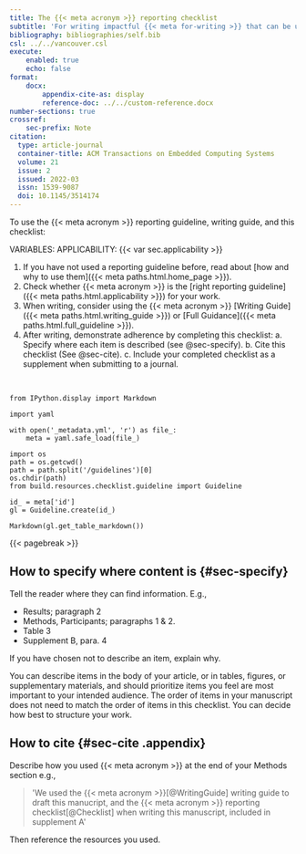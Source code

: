 ```yaml
---
title: The {{< meta acronym >}} reporting checklist
subtitle: 'For writing impactful {{< meta for-writing >}} that can be understood and used by everyone.'
bibliography: bibliographies/self.bib
csl: ../../vancouver.csl
execute:
    enabled: true
    echo: false
format:
    docx:
        appendix-cite-as: display
        reference-doc: ../../custom-reference.docx
number-sections: true
crossref:
    sec-prefix: Note
citation:
  type: article-journal
  container-title: ACM Transactions on Embedded Computing Systems
  volume: 21
  issue: 2
  issued: 2022-03
  issn: 1539-9087
  doi: 10.1145/3514174
---
```


To use the {{< meta acronym >}} reporting guideline, writing guide, and this checklist:

VARIABLES: APPLICABILITY: {{< var sec.applicability >}}

1. If you have not used a reporting guideline before, read about [how and why to use them]({{< meta paths.html.home_page >}}).
2. Check whether {{< meta acronym >}} is the [right reporting guideline]({{< meta paths.html.applicability >}}) for your work.
3. When writing, consider using the {{< meta acronym >}} [Writing Guide]({{< meta paths.html.writing_guide >}}) or [Full Guidance]({{< meta paths.html.full_guideline >}}).
4. After writing, demonstrate adherence by completing this checklist:
    a.  Specify where each item is described (see @sec-specify).
    b.	Cite this checklist (See @sec-cite).
    c.	Include your completed checklist as a supplement when submitting to a journal.

<br>

```{python}
from IPython.display import Markdown

import yaml

with open('_metadata.yml', 'r') as file_:
    meta = yaml.safe_load(file_)

import os
path = os.getcwd()
path = path.split('/guidelines')[0]
os.chdir(path)
from build.resources.checklist.guideline import Guideline

id_ = meta['id']
gl = Guideline.create(id_)

Markdown(gl.get_table_markdown())
```

{{< pagebreak >}}

## How to specify where content is {#sec-specify}

Tell the reader where they can find information. E.g., 

* Results; paragraph 2
* Methods, Participants; paragraphs 1 & 2.
* Table 3
* Supplement B, para. 4

If you have chosen not to describe an item, explain why.

You can describe items in the body of your article, or in tables, figures, or supplementary materials, and should prioritize items you feel are most important to your intended audience. The order of items in your manuscript does not need to match the order of items in this checklist. You can decide how best to structure your work.

## How to cite {#sec-cite .appendix}

Describe how you used {{< meta acronym >}} at the end of your Methods section e.g., 

> 'We used the {{< meta acronym >}}[@WritingGuide] writing guide to draft this manucript, and the {{< meta acronym >}} reporting checklist[@Checklist] when writing this manuscript, included in supplement A'

Then reference the resources you used.


